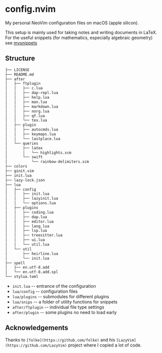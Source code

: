 # config.nvim

My personal NeoVim configuration files on macOS (apple silicon).

This setup is mainly used for taking notes and writing documents in LaTeX.
For the useful snippets (for mathematics, especially algebraic geometry)
see [mysnippets]

## Structure

```txt
├── LICENSE
├── README.md
├── after
│   ├── ftplugin
│   │   ├── c.lua
│   │   ├── dap-repl.lua
│   │   ├── help.lua
│   │   ├── man.lua
│   │   ├── markdown.lua
│   │   ├── norg.lua
│   │   ├── qf.lua
│   │   └── tex.lua
│   ├── plugin
│   │   ├── autocmds.lua
│   │   ├── keymaps.lua
│   │   └── lastplace.lua
│   └── queries
│       ├── latex
│       │   └── highlights.scm
│       └── swift
│           └── rainbow-delimiters.scm
├── colors
├── ginit.vim
├── init.lua
├── lazy-lock.json
├── lua
│   ├── config
│   │   ├── init.lua
│   │   ├── lazyinit.lua
│   │   └── options.lua
│   ├── plugins
│   │   ├── coding.lua
│   │   ├── dap.lua
│   │   ├── editor.lua
│   │   ├── lang.lua
│   │   ├── lsp.lua
│   │   ├── treesitter.lua
│   │   ├── ui.lua
│   │   └── util.lua
│   └── util
│       ├── heirline.lua
│       └── init.lua
├── spell
│   ├── en.utf-8.add
│   └── en.utf-8.add.spl
└── stylua.toml
```

- `init.lua` -- entrance of the configuration
- `lua/config` -- configuration files
- `lua/plugins` -- submodules for different plugins
- `lua/snips` -- a folder of utility functions for snippets
- `after/ftplugin` -- individual file type settings
- `after/plugin` -- some plugins no need to load early

[mysnippets]: https://github.com/mathjiajia/mySnippets

## Acknowledgements

Thanks to
`[folke](https://github.com/folke)` and his `[LazyVim](https://github.com/LazyVim)` project
where I copied a lot of code.
